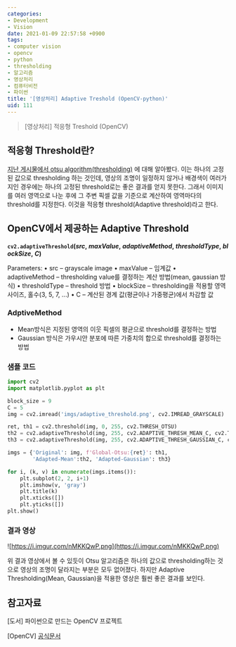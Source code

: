 ```yaml
---
categories:
- Development
- Vision
date: 2021-01-09 22:57:58 +0900
tags:
- computer vision
- opencv
- python
- thresholding
- 알고리즘
- 영상처리
- 컴퓨터비전
- 파이썬
title: '[영상처리] Adaptive Treshold (OpenCV-python)'
uid: 111
---
```


> [영상처리] 적응형 Treshold (OpenCV)
> 

## 적응형 Threshold란?

[지난 게시물에서 otsu algorithm(thresholding)](https://minimin2.tistory.com/129) 에 대해 알아봤다. 이는 하나의 고정된 값으로 thresholding 하는 것인데, 영상의 조명이 일정하지 않거나 배경색이 여러가지인 경우에는 하나의 고정된 threshold로는 좋은 결과를 얻지 못한다. 그래서 이미지를 여러 영역으로 나눈 후에 그 주변 픽셀 값을 기준으로 계산하여 영역마다의 threshold를 지정한다. 이것을 적응형 threshold(Adaptive threshold)라고 한다.

## OpenCV에서 제공하는 Adaptive Threshold

**`cv2.adaptiveThreshold`(*src*, *maxValue*, *adaptiveMethod*, *thresholdType*, *blockSize*, *C*)**

Parameters:
• src – grayscale image
• maxValue – 임계값
• adaptiveMethod – thresholding value를 결정하는 계산 방법(mean, gaussian 방식)
• thresholdType – threshold 방법
• blockSize – thresholding을 적용할 영역 사이즈, 홀수(3, 5, 7, ...)
• C – 계산된 경계 값(평균이나 가중평균)에서 차감할 값

### AdptiveMethod

- Mean방식은 지정된 영역의 이웃 픽셀의 평균으로 threshold를 결정하는 방법
- Gaussian 방식은 가우시안 분포에 따른 가중치의 합으로 threshold를 결정하는 방법

### 샘플 코드

```python
import cv2
import matplotlib.pyplot as plt

block_size = 9
C = 5
img = cv2.imread('imgs/adaptive_threshold.png', cv2.IMREAD_GRAYSCALE)

ret, th1 = cv2.threshold(img, 0, 255, cv2.THRESH_OTSU)
th2 = cv2.adaptiveThreshold(img, 255, cv2.ADAPTIVE_THRESH_MEAN_C, cv2.THRESH_BINARY, block_size, C)
th3 = cv2.adaptiveThreshold(img, 255, cv2.ADAPTIVE_THRESH_GAUSSIAN_C, cv2.THRESH_BINARY, block_size, C)

imgs = {'Original': img, f'Global-Otsu:{ret}': th1,
        'Adapted-Mean':th2, 'Adapted-Gaussian': th3}

for i, (k, v) in enumerate(imgs.items()):
    plt.subplot(2, 2, i+1)
    plt.imshow(v, 'gray')
    plt.title(k)
    plt.xticks([])
    plt.yticks([])
plt.show()
```

### 결과 영상

![https://i.imgur.com/nMKKQwP.png](https://i.imgur.com/nMKKQwP.png)

위 결과 영상에서 볼 수 있듯이 Otsu 알고리즘은 하나의 값으로 thresholding하는 것으로 영상의 조명이 달라지는 부분은 모두 없어졌다. 하지만 Adaptive Thresholding(Mean, Gaussian)을 적용한 영상은 훨씬 좋은 결과를 보인다.

## 참고자료

[도서] 파이썬으로 만드는 OpenCV 프로젝트

[OpenCV] [공식문서](https://opencv-python.readthedocs.io/en/latest/doc/09.imageThresholding/imageThresholding.html)